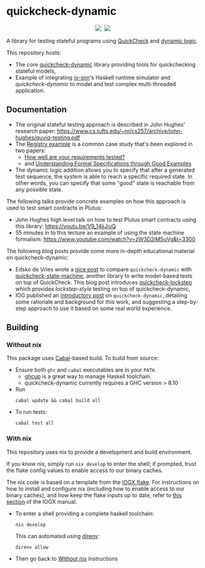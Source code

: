 # quickcheck-dynamic

<div align="center">
  <a href='https://github.com/input-output-hk/quickcheck-dynamic/actions'><img src="https://img.shields.io/github/actions/workflow/status/input-output-hk/quickcheck-dynamic/ci.yaml" /></a>&nbsp;
  <a href='https://hackage.haskell.org/package/quickcheck-dynamic/'><img src="https://img.shields.io/hackage/v/quickcheck-dynamic" /></a>
</div>

A library for testing stateful programs using [QuickCheck](https://hackage.haskell.org/package/QuickCheck) and [dynamic logic](https://en.wikipedia.org/wiki/Dynamic_logic_(modal_logic)).

This repository hosts:
* The core [quickcheck-dynamic](./quickcheck-dynamic) library providing tools for quickchecking stateful models,
* Example of integrating [io-sim](https://github.com/input-output-hk/io-sim)'s Haskell runtime simulator and _quickcheck-dynamic_ to model and test complex multi-threaded application.

## Documentation

* The original stateful testing approach is described in John Hughes' research paper: [https://www.cs.tufts.edu/~nr/cs257/archive/john-hughes/quviq-testing.pdf ](https://publications.lib.chalmers.se/records/fulltext/232550/local_232550.pdf)
* The [Registry example](https://github.com/input-output-hk/quickcheck-dynamic/tree/main/quickcheck-io-sim-compat) is a common case study that's been explored in two papers:
  * [How well are your requirements tested?](https://publications.lib.chalmers.se/records/fulltext/232552/local_232552.pdf)
  * and [Understanding Formal Specifications through Good Examples](https://mengwangoxf.github.io/Papers/Erlang18.pdf)
* The dynamic logic addition allows you to specify that after a generated test sequence, the system is able to reach a specific required state. In other words, you can specify that some "good" state is reachable from any possible state.

The following talks provide concrete examples on how this approach is used to test smart contracts in Plutus:
* John Hughes high level talk on how to test Plutus smart contracts using this library: https://youtu.be/V9_14jjJiuQ
* 55 minutes in to this lecture an example of using the state machine formalism: https://www.youtube.com/watch?v=zW3D2iM5uVg&t=3300

The following blog posts provide some more in-depth educational material on quickcheck-dynamic:
* Edsko de Vries wrote a [nice post](https://well-typed.com/blog/2022/09/lockstep-with-quickcheck-dynamic/) to compare `quickcheck-dynamic` with [quickcheck-state-machine](https://hackage.haskell.org/package/quickcheck-state-machine), another library to write model-based tests on top of QuickCheck. This blog post introduces [quickcheck-lockstep](https://github.com/well-typed/quickcheck-lockstep) which provides _lockstep-style_ testing on top of quickcheck-dynamic,
* IOG published an [introductory post](https://engineering.iog.io/2022-09-28-introduce-q-d) on `quickcheck-dynamic`, detailing some rationale and background for this work, and suggesting a step-by-step approach to use it based on some real world experience.

## Building

### Without nix

This package uses [Cabal](https://www.haskell.org/cabal/)-based build. To build from source:

* Ensure both `ghc` and `cabal` executables are in your `PATH`.
  * [ghcup](https://www.haskell.org/ghcup/) is a great way to manage Haskell toolchain.
  * quickcheck-dynamic currently requires a GHC version > 8.10
* Run
  ```
  cabal update && cabal build all
  ```
* To run tests:
  ```
  cabal test all
  ```

### With nix

This repository uses nix to provide a development and build environment.

If you know nix, simply run `nix develop` to enter the shell; if prompted, trust 
the flake config values to enable access to our binary caches.   

The nix code is based on a template from the 
[IOGX flake](https://github.com/input-output-hk/iogx). 
For instructions on how to install and configure nix (including how to enable 
access to our binary caches), and how keep the flake inputs up to date, refer to 
[this section](https://github.com/input-output-hk/iogx/blob/main/doc/api.md#flakenix)
of the IOGX manual.

* To enter a shell providing a complete haskell toolchain:
  ```
  nix develop
  ```
  This can automated using [direnv](https://direnv.net/):
  ```
  direnv allow
  ```
* Then go back to [Without nix](#without-nix) instructions

